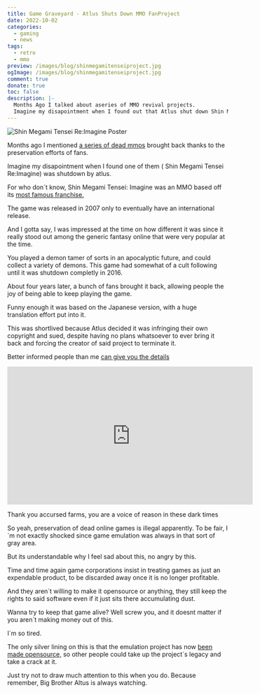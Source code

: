 ```yaml
---
title: Game Graveyard - Atlus Shuts Down MMO FanProject
date: 2022-10-02
categories:
  - gaming
  - news
tags:
  - retro
  - mmo
preview: /images/blog/shinmegamitenseiproject.jpg
ogImage: /images/blog/shinmegamitenseiproject.jpg
comment: true
donate: true
toc: false
description: |-
  Months Ago I talked about aseries of MMO revival projects.
  Imagine my disapointment when I found out that Atlus shut down Shin Megami Tensei Re:Imagine
---
```

![Shin Megami Tensei Re:Imagine Poster](/images/blog/shinmegamitenseiproject.jpg)

Months ago I mentioned [a series of dead mmos](/blog/dead-mmorpgs) brought back thanks to the preservation efforts of fans.

Imagine my disapointment when I found one of them ( Shin Megami Tensei Re:Imagine) was shutdown by atlus.

For who don´t know, Shin Megami Tensei: Imagine was an MMO based off its [most famous franchise.](https://en.wikipedia.org/wiki/Shin_Megami_Tensei_(video_game))

The game was released in 2007 only to eventually have an international release.

And I gotta say, I was impressed at the time on how different it was since it really stood out among the generic fantasy online that were very popular at the time.

You played a demon tamer of sorts in an apocalyptic future, and could collect a variety of demons. This game had somewhat of a cult following until it was shutdown completly in 2016.

About four years later, a bunch of fans brought it back, allowing people the joy of being able to keep playing the game.

Funny enough it was based on the Japanese version, with a huge translation effort put into it.


This was shortlived because Atlus decided it was infringing their own copyright and sued, despite having no plans whatsoever to ever bring it back and forcing the creator of said project to terminate it.

Better informed people than me [can give you the details](https://www.eurogamer.net/atlus-sues-fans-behind-shin-megami-tensei-mmo-recreation)


<iframe width="560" height="315" src="https://www.youtube.com/embed/qS6oBjK8AwQ?si=0VPUd_5sSEhjE78M" title="YouTube video player" frameborder="0" allow="accelerometer; autoplay; clipboard-write; encrypted-media; gyroscope; picture-in-picture; web-share" referrerpolicy="strict-origin-when-cross-origin" allowfullscreen></iframe>

Thank you accursed farms, you are a voice of reason in these dark times


So yeah, preservation of dead online games is illegal apparently. To be fair, I´m not exactly shocked since game emulation was always in that sort of gray area.

But its understandable why I feel sad about this, no angry by this.

Time and time again game corporations insist in treating games as just an expendable product, to be discarded away once it is no longer profitable.


And they aren´t willing to make it opensource or anything, they still keep the rights to said software even if it just sits there accumulating dust.

Wanna try to keep that game alive? Well screw you, and it doesnt matter if you aren´t making money out of this.

I´m so tired.

The only silver lining on this is that the emulation project has now [been made opensource,](https://archive.org/details/smt-develop) so other people could take up the project´s legacy and take a crack at it.

Just try not to draw much attention to this when you do. Because remember, Big Brother Altus is always watching.

